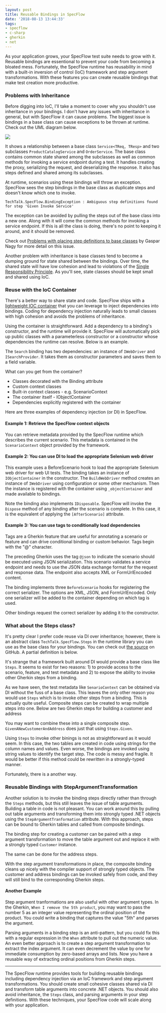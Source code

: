 ```yaml
---
layout: post
title: Reusable Bindings in SpecFlow
date: '2018-08-13 13:44:33'
tags:
- specflow
- c-sharp
- gherkin
- net
---
```


As your application grows, your SpecFlow test suite needs to grow with it. Reusable bindings are essentional to prevent your code from becoming a bloated mess. Fortunately, the SpecFlow runtime has reusability in mind with a built-in inversion of control (IoC) framework and step argument transformations. With these features you can create reusable bindings that make test creation more productive.

### Problems with Inheritance

Before digging into IoC, I'll take a moment to cover why you shouldn't use inheritance in your bindings. I don't have any issues with inheritance in general, but with SpecFlow it can cause problems. The biggest issue is bindings in a base class can cause exceptions to be thrown at runtime. Check out the UML diagram below.

<img src="https://joebuschmann.github.io/scaling-specflow/images/inheritance-whiteboard.png" />

It shows a relationship between a base class `Service<TReq, TResp>` and two subclasses `ProductCatalogService` and `OrderService`. The base class contains common state shared among the subclasses as well as common methods for invoking a service endpoint during a test. It handles creating the proxy, serializing the request, and deserializing the response. It also has steps defined and shared among its subclasses.

At runtime, scenarios using these bindings will throw an exception. SpecFlow sees the step bindings in the base class as duplicate steps and doesn't know which one to invoke.

```
TechTalk.SpecFlow.BindingException : Ambiguous step definitions found
for step 'Given Invoke Service'
```

The exception can be avoided by pulling the steps out of the base class into a new one. Along with it will come the common methods for invoking a service endpoint. If this is all the class is doing, there's no point to keeping it around, and it should be removed.

Check out [Problems with placing step definitions to base classes](http://gasparnagy.com/2015/05/specflow-tips-problems-with-placing-step-definitions-to-base-classes/) by Gaspar Nagy for more detail on this issue.

Another problem with inheritance is base classes tend to become a dumping ground for state shared between the bindings. Over time, the shared state will have low cohesion and lead to violations of the [Single Responsibility Principle](https://en.wikipedia.org/wiki/Single_responsibility_principle). As you'll see, state classes should be kept small and shared using IoC.

### Reuse with the IoC Container

There's a better way to share state and code. SpecFlow ships with a [lightweight IOC container](https://github.com/gasparnagy/BoDi) that you can leverage to inject dependencies into bindings. Coding for dependency injection naturally leads to small classes with high cohesion and avoids the problems of inheritance.

Using the container is straightforward. Add a dependency to a binding's constructor, and the runtime will provide it. SpecFlow will automatically pick up public classes with a parameterless constructor or a constructor whose dependencies the runtime can resolve. Below is an example.

<script src="https://gist.github.com/joebuschmann/35dcf3145b53ef6ba6dcd44c7aeefdc5.js"></script>

The `Search` binding has two dependencies: an instance of `IWebDriver` and `ISearchProvider`. It takes them as constructor parameters and saves them to a field variable.

What can you get from the container?

* Classes decorated with the Binding attribute
* Custom context classes
* Built-in context classes - e.g. ScenarioContext
* The container itself - IObjectContainer
* Dependencies explicitly registered with the container

Here are three examples of dependency injection (or DI) in SpecFlow.

#### Example 1: Retrieve the SpecFlow context objects

<script src="https://gist.github.com/joebuschmann/eeb70a7c0029b47e48edcba6f64b6aad.js"></script>

You can retrieve metadata provided by the SpecFlow runtime which describes the current scenario. This metadata is contained in the `ScenarioContext` object provided by the framework.

#### Example 2: You can use DI to load the appropriate Selenium web driver

<script src="https://gist.github.com/joebuschmann/f25fed3767299a4bd439605a9138e413.js"></script>

This example uses a BeforeScenario hook to load the appropriate Selenium web driver for web UI tests. The binding takes an instance of `IObjectContainer` in the constructor. The `BuildWebDriver` method creates an instance of `IWebDriver` using configuration or some other mechanism. Then the instance is registered with the container using `_objectContainer` and made available to bindings.

Note the binding also implements `IDisposable`. SpecFlow will invoke the `Dispose` method of any binding after the scenario is complete. In this case, it is the equivalent of applying the `[AfterScenario]` attribute.

#### Example 3: You can use tags to conditionally load dependencies

<script src="https://gist.github.com/joebuschmann/b0ccc18f6472f8a10877512074140c4d.js"></script>

Tags are a Gherkin feature that are useful for annotating a scenario or feature and can drive conditional binding or custom behavior. Tags begin with the "@" character.

The preceding Gherkin uses the tag `@json` to indicate the scenario should be executed using JSON serialization. This scenario validates a service endpoint and needs to use the JSON data exchange format for the request and response data. The endpoint also accepts XML or FormUrlEncoded content.

<script src="https://gist.github.com/joebuschmann/42e77fbac8e5989bacc0ded951116ee9.js"></script>

The binding implements three `BeforeScenario` hooks for registering the correct serializer. The options are XML, JSON, and FormUrlEncoded. Only one serializer will be added to the container depending on which tag is used.

<script src="https://gist.github.com/joebuschmann/fd812cde243fccaba85d573aaaad3e8e.js"></script>

Other bindings request the correct serializer by adding it to the constructor.

### What about the Steps class?

It's pretty clear I prefer code reuse via DI over inheritance; however, there is an abstract class `TechTalk.SpecFlow.Steps` in the runtime library you can use as the base class for your bindings. You can check out [the source](https://github.com/techtalk/SpecFlow/blob/master/TechTalk.SpecFlow/Steps.cs) on GitHub. A partial definition is below.

<script src="https://gist.github.com/joebuschmann/0472f10c0943d990c3b561b337bf3848.js"></script>

It's strange that a framework built around DI would provide a base class like `Steps`. It seems to exist for two reasons: 1) to provide access to the scenario, feature, and test metadata and 2) to expose the ability to invoke other Gherkin steps from a binding.

As we have seen, the test metadata like `SenarioContext` can be obtained via DI without the fuss of a base class. This leaves the only other reason you would use `Steps` which is to invoke other steps from a binding. This is actually quite useful. Composite steps can be created to wrap multiple steps into one. Below are two Gherkin steps for building a customer and address

<script src="https://gist.github.com/joebuschmann/228dfb72ee99cdc6c24b3d390dfae545.js"></script>

You may want to combine these into a single composite step. `GivenANewCustomerAndAddress` does just that using `Steps.Given`.

<script src="https://gist.github.com/joebuschmann/3cb5f87fa7e4d60bc469da967bc6f800.js"></script>

Using `Steps` to invoke other binings is not as straightforward as it would seem. In this case, the two tables are created in code using strings for the column names and values. Even worse, the bindings are invoked using string values to identify the target step. The code is messy and fragile. It would be better if this method could be rewritten in a strongly-typed manner.

Fortunately, there is a another way.

### Reusable Bindings with StepArgumentTransformation

Another solution is to invoke the binding steps directly rather than through the `Steps` methods, but this still leaves the issue of table arguments. Building a table in code is not pleasant. You can work around this by pulling out table arguments and transforming them into strongly typed .NET objects using the `StepArgumentTranformation` attribute. With this approach, steps can be bound to Gherkin tables and called from composite bindings.

The binding step for creating a customer can be paired with a step argument transformation to move the table argument out and replace it with a strongly typed `Customer` instance.

<script src="https://gist.github.com/joebuschmann/b540d80a0607e2164ba7321887f48820.js"></script>

The same can be done for the address steps.

<script src="https://gist.github.com/joebuschmann/0a63d6c690b39418ea9a5c60cfe8b127.js"></script>

With the step argument transformations in place, the composite binding cleans up nicely with the compiler support of strongly typed objects. The customer and address bindings can be invoked safely from code, and they will still bind to the corresponding Gherkin steps.

<script src="https://gist.github.com/joebuschmann/39649b8c20ae6a797fcbd44e8b867d08.js"></script>

#### Another Example

Step argument tranformations are also useful with other argument types. In the Gherkin, `When I remove the 5th product`, you may want to pass the number 5 as an integer value representing the ordinal position of the product. You could write a binding that captures the value "5th" and parses the argument.

<script src="https://gist.github.com/joebuschmann/0afa3f7ec949d2daffcc15a9719633cd.js"></script>

Parsing arguments in a binding step is an anti-pattern, but you could fix this with a regular expression in the `When` attribute to pull out the numeric value. An even better approach is to create a step argument transformation to extract the index argument. It can even decrement the value by one for immediate consumption by zero-based arrays and lists. Now you have a reusable way of extracting ordinal positions from Gherkin steps.

<script src="https://gist.github.com/joebuschmann/abf036e9fcf4c3e73c3e5ca09c8d6b27.js"></script>

<hr />

The SpecFlow runtime provides tools for building reusable bindings including dependency injection via an IoC framework and step argument transformations. You should create small cohesive classes shared via DI and transform table arguments into concrete .NET objects. You should also avoid inheritance, the `Steps` class, and parsing arguments in your step definitions. With these techniques, your SpecFlow code will scale along with your application.